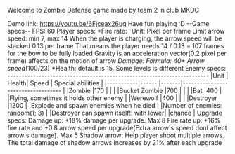 
Welcome to Zombie Defense
game made by team 2 in club MKDC

Demo link: https://youtu.be/6Fjceax26ug
Have fun playing :D
		--Game specs--
	FPS: 60
	Player specs:
    *Fire rate:
  -Unit: Pixel per frame
Limit arrow speed: min 7, max 14
When the player is charging, the arrow speed will be stacked 0.13 per frame
That means the player needs 14 / 0.13 = 107 frames for the bow to be fully loaded
Gravity is an acceleration vector(0.2 pixel per frame) affects on the motion of arrow
    *Damage:
Formula: 40+ Arrow speed*(100/23)
    *Health: default is 15. Some levels is different
	Enemy specs:
*-----------------------------------------------------------------------*
|Unit      	| Health| Speed |          Special abilities	        |
|-----------|------ |-------|-----------------------------------	|
|Zombie	   	|170	|	|				        |
|Bucket Zombie	|700	|	|				        |
|Bat	   	|400	|	|Flying, sometimes it holds other enemy |
|Werewolf  	|400	|	|					|
|Destroyer   	|1200	|	|Explode and spawn enemies when he died	|
				|Number of enemies: random(1; 3)	|
				|Destroyer can spawn itself!! with lower|
				|chance					|
	Upgrade specs:
Damage up: +18% damage per upgrade. Max 8
Fire rate up: +16% fire rate and +0.8 arrow speed per upgrade(Extra arrow's speed dont affect arrow's damage). Max 5
Shadow arrow: Help player shoot multiple arrows. The total damage of shadow arrows increases by 21% after each upgrade 
